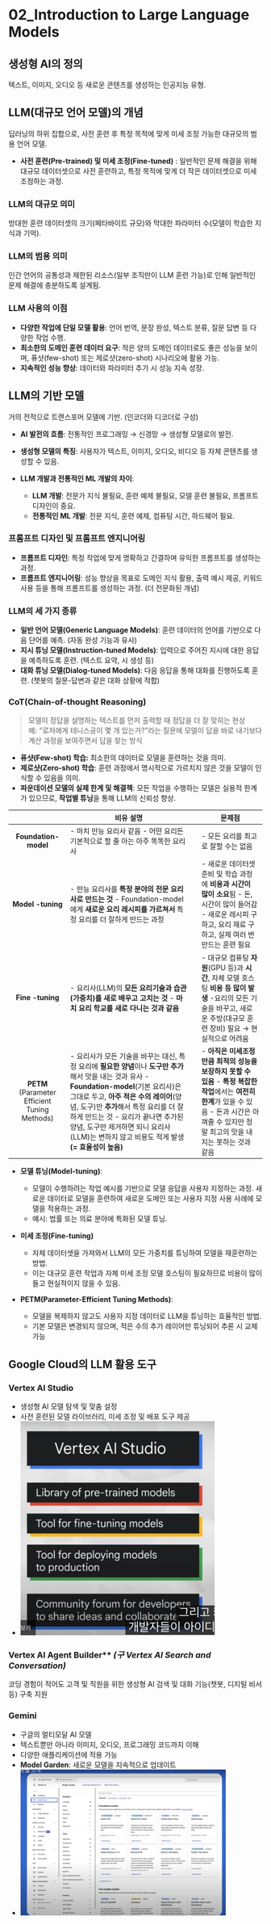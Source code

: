 # 02_Introduction to Large Language Models

## 생성형 AI의 정의
텍스트, 이미지, 오디오 등 새로운 콘텐츠를 생성하는 인공지능 유형.  

## LLM(대규모 언어 모델)의 개념
딥러닝의 하위 집합으로, 사전 훈련 후 특정 목적에 맞게 미세 조정 가능한 대규모의 범용 언어 모델.  

* **사전 훈련(Pre-trained) 및 미세 조정(Fine-tuned)** : 일반적인 문제 해결을 위해 대규모 데이터셋으로 사전 훈련하고, 특정 목적에 맞게 더 작은 데이터셋으로 미세 조정하는 과정.  
### LLM의 대규모 의미
방대한 훈련 데이터셋의 크기(페타바이트 규모)와 막대한 파라미터 수(모델이 학습한 지식과 기억).  
### LLM의 범용 의미
인간 언어의 공통성과 제한된 리소스(일부 조직만이 LLM 훈련 가능)로 인해 일반적인 문제 해결에 충분하도록 설계됨.  
### LLM 사용의 이점
  * **다양한 작업에 단일 모델 활용**: 언어 번역, 문장 완성, 텍스트 분류, 질문 답변 등 다양한 작업 수행.  
  * **최소한의 도메인 훈련 데이터 요구**: 적은 양의 도메인 데이터로도 좋은 성능을 보이며, 퓨샷(few-shot) 또는 제로샷(zero-shot) 시나리오에 활용 가능.  
  * **지속적인 성능 향상**: 데이터와 파라미터 추가 시 성능 지속 성장.  

## LLM의 기반 모델
거의 전적으로 트랜스포머 모델에 기반. (인코더와 디코더로 구성)  

* **AI 발전의 흐름**: 전통적인 프로그래밍 → 신경망 → 생성형 모델로의 발전. 

* **생성형 모델의 특징**: 사용자가 텍스트, 이미지, 오디오, 비디오 등 자체 콘텐츠를 생성할 수 있음.  

* **LLM 개발과 전통적인 ML 개발의 차이**:  
  * **LLM 개발**: 전문가 지식 불필요, 훈련 예제 불필요, 모델 훈련 불필요, 프롬프트 디자인이 중요.  
  * **전통적인 ML 개발**: 전문 지식, 훈련 예제, 컴퓨팅 시간, 하드웨어 필요.  
### 프롬프트 디자인 및 프롬프트 엔지니어링
  * **프롬프트 디자인**: 특정 작업에 맞게 명확하고 간결하며 유익한 프롬프트를 생성하는 과정.  
  * **프롬프트 엔지니어링**: 성능 향상을 목표로 도메인 지식 활용, 출력 예시 제공, 키워드 사용 등을 통해 프롬프트를 생성하는 과정. (더 전문화된 개념)  
### LLM의 세 가지 종류
  * **일반 언어 모델(Generic Language Models)**: 훈련 데이터의 언어를 기반으로 다음 단어를 예측. (자동 완성 기능과 유사)  
  * **지시 튜닝 모델(Instruction-tuned Models)**: 입력으로 주어진 지시에 대한 응답을 예측하도록 훈련. (텍스트 요약, 시 생성 등)  
  * **대화 튜닝 모델(Dialog-tuned Models)**: 다음 응답을 통해 대화를 진행하도록 훈련. (챗봇의 질문-답변과 같은 대화 상황에 적합)  
### CoT(Chain-of-thought Reasoning)   
> 모델이 정답을 설명하는 텍스트를 먼저 출력할 때 정답을 더 잘 맞히는 현상  
> 예: "로저에게 테니스공이 몇 개 있는가?"라는 질문에 모델이 답을 바로 내기보다 계산 과정을 보여주면서 답을 찾는 방식  
* **퓨샷(Few-shot) 학습:** 최소한의 데이터로 모델을 훈련하는 것을 의미.  
* **제로샷(Zero-shot) 학습**: 훈련 과정에서 명시적으로 가르치지 않은 것을 모델이 인식할 수 있음을 의미.  
* **파운데이션 모델의 실제 한계 및 해결책**: 모든 작업을 수행하는 모델은 실용적 한계가 있으므로, **작업별 튜닝**을 통해 LLM의 신뢰성 향상.

|  | 비유 설명 |  | 문제점 |
| :---: | ----- | ----- | ----- |
| **Foundation-model** | \- 마치 만능 요리사 같음 \- 어떤 요리든 기본적으로 할 줄 아는 아주 똑똑한 요리사 |  | \- 모든 요리를 최고로 잘할 수는 없음 |
| **Model \-tuning** | \- 만능 요리사를 **특정 분야의 전문 요리사로 만드는 것** \- Foundation-model에게 **새로운 요리 레시피를 가르쳐서** 특정 요리를 더 잘하게 만드는 과정 |  | \- 새로운 데이터셋 준비 및 학습 과정에 **비용과 시간이 많이 소요**됨 \- 돈, 시간이 많이 들어감 \- 새로운 레시피 구하고, 요리 재료 구하고, 실제 여러 번 만드는 훈련 필요 |
| **Fine \-tuning** | \- 요리사(LLM)의 **모든 요리기술과 습관(가중치)를 새로 배우고 고치는 것** \- **마치 요리 학교를 새로 다니는 것과 같음** |  | \- 대규모 컴퓨팅 **자원**(GPU 등)과 **시간**, 자체 모델 호스팅 **비용 등 많이 발생** \-요리의 모든 기술을 바꾸고, 새로운 주방(대규모 훈련 장비) 필요                          → 현실적으로 어려움 |
| **PETM** (Parameter Efficient Tuning Methods) | \- 요리사가 모든 기술을 바꾸는 대신, 특정 요리에 **필요한 양념**이나 **도구만 추가**해서 맛을 내는 것과 유사 \- **Foundation-model**(기본 요리사)은 그대로 두고, **아주 적은 수의 레이어**(양념, 도구)만 **추가**해서 특정 요리를 더 잘하게 만드는 것  \- 요리가 끝나면 추가된 양념, 도구만 제거하면 되니 요리사(LLM)는 변하지 않고 비용도 적게 발생 **(= 효율성이 높음)** |  | \- **아직은 미세조정만큼 최적의 성능을 보장하지 못할 수 있음** \- **특정 복잡한 작업**에서는 **여전히 한계**가 있을 수 있음 \- 돈과 시간은 아껴줄 수 있지만 정말 최고의 맛을 내지는 못하는 것과 같음 |

  * **모델 튜닝(Model-tuning)**:   
    * 모델이 수행하려는 작업 예시를 기반으로 모델 응답을 사용자 지정하는 과정. 새로운 데이터로 모델을 훈련하여 새로운 도메인 또는 사용자 지정 사용 사례에 모델을 적용하는 과정.  
    * 예시: 법률 또는 의료 분야에 특화된 모델 튜닝.  
  
  * **미세 조정(Fine-tuning)**
    * 자체 데이터셋을 가져와서 LLM의 모든 가중치를 튜닝하여 모델을 재훈련하는 방법.   
    * 이는 대규모 훈련 작업과 자체 미세 조정 모델 호스팅이 필요하므로 비용이 많이 들고 현실적이지 않을 수 있음.  
  
  * **PETM(Parameter-Efficient Tuning Methods)**:   
    * 모델을 복제하지 않고도 사용자 지정 데이터로 LLM을 튜닝하는 효율적인 방법.   
    * 기본 모델은 변경되지 않으며, 적은 수의 추가 레이어만 튜닝되어 추론 시 교체 가능  
  
## Google Cloud의 LLM 활용 도구
### Vertex AI Studio
  * 생성형 AI 모델 탐색 및 맞춤 설정  
  * 사전 훈련된 모델 라이브러리, 미세 조정 및 배포 도구 제공
  * ![Vertex AI Studio](../resources/vertex-ai-studio.png)
			

### Vertex AI Agent Builder** *(구 Vertex AI Search and Conversation)*
코딩 경험이 적어도 고객 및 직원을 위한 생성형 AI 검색 및 대화 기능(챗봇, 디지털 비서 등) 구축 지원  

### Gemini  
  * 구글의 멀티모달 AI 모델  
  * 텍스트뿐만 아니라 이미지, 오디오, 프로그래밍 코드까지 이해  
  * 다양한 애플리케이션에 적용 가능  
  * **Model Garden**: 새로운 모델을 지속적으로 업데이트
  * ![모델가든](../resources/model-garden.png) 